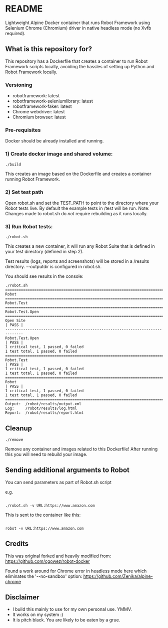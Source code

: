 # README

Lightweight Alpine Docker container that runs Robot Framework using Selenium Chrome (Chromium) driver in native headless mode (no Xvfb required).

## What is this repository for?

This repository has a Dockerfile that creates a container to run Robot Framework scripts locally, avoiding the hassles of setting up Python and Robot Framework locally.

### Versioning

* robotframework: latest
* robotframework-seleniumlibrary: latest
* robotframework-faker: latest
* Chrome webdriver: latest
* Chromium browser: latest

### Pre-requisites

Docker should be already installed and running.


### 1) Create docker image and shared volume:

```
./build
```

This creates an image based on the Dockerfile and creates a container running Robot Framework.


### 2) Set test path

Open robot.sh and set the TEST_PATH to point to the directory where your Robot tests live. By default the example tests in /test will be run. 
Note: Changes made to robot.sh do *not* require rebuilding as it runs locally.


### 3) Run Robot tests:

```
./robot.sh
```

This creates a new container, it will run any Robot Suite that is defined in your test directory (defined in step 2).

Test results (logs, reports and screenshots) will be stored in a /results directory.  --outputdir is configured in robot.sh. 

You should see results in the console:

```
./robot.sh 
==============================================================================
Robot                                                                         
==============================================================================
Robot.Test                                                                    
==============================================================================
Robot.Test.Open                                                               
==============================================================================
Open Site                                                             | PASS |
------------------------------------------------------------------------------
Robot.Test.Open                                                       | PASS |
1 critical test, 1 passed, 0 failed
1 test total, 1 passed, 0 failed
==============================================================================
Robot.Test                                                            | PASS |
1 critical test, 1 passed, 0 failed
1 test total, 1 passed, 0 failed
==============================================================================
Robot                                                                 | PASS |
1 critical test, 1 passed, 0 failed
1 test total, 1 passed, 0 failed
==============================================================================
Output:  /robot/results/output.xml
Log:     /robot/results/log.html
Report:  /robot/results/report.html
```

## Cleanup

```
./remove
```

Remove any container and images related to this Dockerfile!  After running this you will need to rebuild your image.


## Sending additional arguments to Robot ##

You can send parameters as part of Robot.sh script

e.g.
```

./robot.sh -v URL:https://www.amazon.com 

```

This is sent to the container like this:

```

robot -v URL:https://www.amazon.com 
```

## Credits

This was original forked and heavily modified from: https://github.com/cgowez/robot-docker

Found a work around for Chrome error in headless mode here which eliminates the '--no-sandbox' option: https://github.com/Zenika/alpine-chrome

## Disclaimer

* I build this mainly to use for my own personal use.  YMMV. 
* It works on my system :)
* It is pitch black. You are likely to be eaten by a grue.

